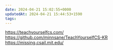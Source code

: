 ```yaml
---
date: 2024-04-21 15:02:55+0000
updatedAt: 2024-04-21 15:44:53+1590
tags: 
---
```

https://teachyourselfcs.com/
https://github.com/minnsane/TeachYourselfCS-KR
https://missing.csail.mit.edu/